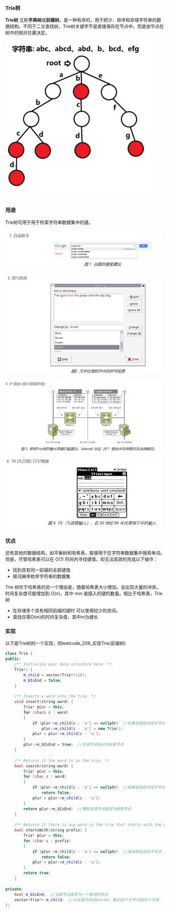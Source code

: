 ### Trie树

**Trie树** 又称**字典树**或**前缀树**，是一种有序的，用于统计、排序和存储字符串的数据结构。不同于二叉查找树，Trie树关键字不是直接保存在节点中，而是由节点在树中的相对位置决定。

![image-20201110191827335](Trie树.assets/image-20201110191827335.png)

### 用途

Trie树可用于用于检索字符串数据集中的键。

![image-20201110192112893](Trie树.assets/image-20201110192112893.png)

![image-20201110192126461](Trie树.assets/image-20201110192126461.png)

![image-20201110192139969](Trie树.assets/image-20201110192139969.png)

![image-20201110192202313](Trie树.assets/image-20201110192202313.png)

### 优点

还有其他的数据结构，如平衡树和哈希表，能够用于在字符串数据集中搜索单词。但是，尽管哈希表可以在 O(1) 时间内寻找键值，却无法高效的完成以下操作：

- 找到具有同一前缀的全部键值
- 按词典序枚举字符串的数据集

Trie 树优于哈希表的另一个理由是，随着哈希表大小增加，会出现大量的冲突，时间复杂度可能增加到 O(n)，其中 nnn 是插入的键的数量。相比于哈希表，Trie树

- 在存储多个具有相同前缀的键时 可以使用较少的空间。
- 查找仅需O(m)的时间复杂度，其中m为键长

### 实现

以下是Trie树的一个实现，同leetcode_208_实现Trie(前缀树)

```c++
class Trie {
public:
	/** Initialize your data structure here. */
	Trie() {
		m_child = vector<Trie*>(26);
		m_bIsEnd = false;
	}

	/** Inserts a word into the trie. */
	void insert(string word) {
		Trie* pCur = this;
		for (char& c : word)
		{
			if (pCur->m_child[c - 'a'] == nullptr)  //如果未找到对应子节点 则生成子节点
				pCur->m_child[c - 'a'] = new Trie();
			pCur = pCur->m_child[c - 'a'];
		}
		pCur->m_bIsEnd = true;  //将该节点标记为结束节点
	}

	/** Returns if the word is in the trie. */
	bool search(string word) {
		Trie* pCur = this;
		for (char c : word)
		{
			if (pCur->m_child[c - 'a'] == nullptr)  //如果未找到对应子节点 则单词不在树中
				return false;
			pCur = pCur->m_child[c - 'a'];
		}
		return pCur->m_bIsEnd;  //需检测该节点是否为结束节点
	}

	/** Returns if there is any word in the trie that starts with the given prefix. */
	bool startsWith(string prefix) {
		Trie* pCur = this;
		for (char c : prefix)
		{
			if (pCur->m_child[c - 'a'] == nullptr)  //若未找到对应子节点 则前缀不在数中
				return false;
			pCur = pCur->m_child[c - 'a'];
		}
		return true;
	}

private:
	bool m_bIsEnd;  //当前节点是否为一个单词的终点
	vector<Trie*> m_child;  //以长度为26的vector 表示26个子节点的26个字母
};

```

